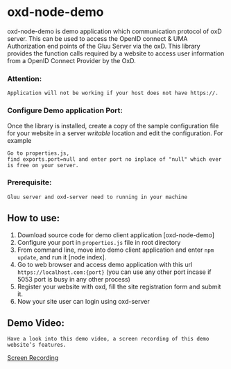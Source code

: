 # oxd-node-demo

oxd-node-demo is demo application which communication protocol of oxD server. This can be used to access the OpenID connect & UMA Authorization end points of the Gluu Server via the oxD. This library provides the function calls required by a website to access user information from a OpenID Connect Provider by the OxD.

### Attention:
```
Application will not be working if your host does not have https://.
```

### Configure Demo application Port:

Once the library is installed, create a copy of the sample configuration file for your website in a server _writable_ location and edit the configuration. For example

```
Go to properties.js,
find exports.port=null and enter port no inplace of "null" which ever is free on your server.
```

### Prerequisite:
```
Gluu server and oxd-server need to running in your machine
```

## How to use:

1. Download source code for demo client application [oxd-node-demo]
2. Configure your port in `properties.js` file in root directory
3. From command line, move into demo client application and enter `npm update`, and run it [node index].
4. Go to web browser and access demo application with this url `https://localhost.com:{port}` (you can use any other port incase if 5053 port is busy in any other process)
5. Register your website with oxd, fill the site registration form and submit it.
6. Now your site user can login using oxd-server

## Demo Video:

```
Have a look into this demo video, a screen recording of this demo website’s features.
```
[Screen Recording](http://screencast.com/t/cvilckj0S3Ye)
